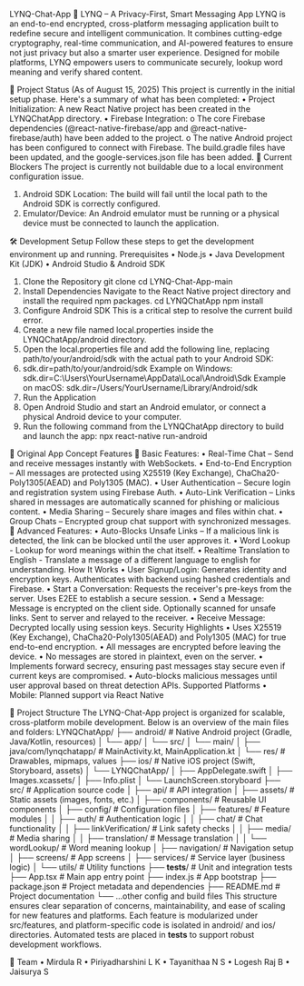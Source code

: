 LYNQ-Chat-App
📱 LYNQ – A Privacy-First, Smart Messaging App LYNQ is an end-to-end encrypted, cross-platform messaging application built to redefine secure and intelligent communication. It combines cutting-edge cryptography, real-time communication, and AI-powered features to ensure not just privacy but also a smarter user experience. Designed for mobile platforms, LYNQ empowers users to communicate securely, lookup word meaning and verify shared content.

🚀 Project Status (As of August 15, 2025)
This project is currently in the initial setup phase. Here's a summary of what has been completed:
•	Project Initialization: A new React Native project has been created in the LYNQChatApp directory.
•	Firebase Integration:
o	The core Firebase dependencies (@react-native-firebase/app and @react-native-firebase/auth) have been added to the project.
o	The native Android project has been configured to connect with Firebase. The build.gradle files have been updated, and the google-services.json file has been added.
🚨 Current Blockers
The project is currently not buildable due to a local environment configuration issue.
1.	Android SDK Location: The build will fail until the local path to the Android SDK is correctly configured.
2.	Emulator/Device: An Android emulator must be running or a physical device must be connected to launch the application.

🛠️ Development Setup
Follow these steps to get the development environment up and running.
Prerequisites
•	Node.js
•	Java Development Kit (JDK)
•	Android Studio & Android SDK
1. Clone the Repository
git clone <repository-url>
cd LYNQ-Chat-App-main
2. Install Dependencies
Navigate to the React Native project directory and install the required npm packages.
cd LYNQChatApp
npm install
3. Configure Android SDK
This is a critical step to resolve the current build error.
1.	Create a new file named local.properties inside the LYNQChatApp/android directory.
2.	Open the local.properties file and add the following line, replacing path/to/your/android/sdk with the actual path to your Android SDK:
3.	sdk.dir=path/to/your/android/sdk
Example on Windows: sdk.dir=C:\Users\YourUsername\AppData\Local\Android\Sdk Example on macOS: sdk.dir=/Users/YourUsername/Library/Android/sdk
4. Run the Application
1.	Open Android Studio and start an Android emulator, or connect a physical Android device to your computer.
2.	Run the following command from the LYNQChatApp directory to build and launch the app:
npx react-native run-android

📝 Original App Concept
Features
🔐 Basic Features:
•	Real-Time Chat – Send and receive messages instantly with WebSockets.
•	End-to-End Encryption – All messages are protected using X25519 (Key Exchange), ChaCha20-Poly1305(AEAD) and Poly1305 (MAC).
•	User Authentication – Secure login and registration system using Firebase Auth.
•	Auto-Link Verification – Links shared in messages are automatically scanned for phishing or malicious content.
•	Media Sharing – Securely share images and files within chat.
•	Group Chats – Encrypted group chat support with synchronized messages.
📡 Advanced Features:
•	Auto-Blocks Unsafe Links – If a malicious link is detected, the link can be blocked until the user approves it.
•	Word Lookup - Lookup for word meanings within the chat itself.
•	Realtime Translation to English - Translate a message of a different language to english for understanding.
How It Works
•	User Signup/Login: Generates identity and encryption keys. Authenticates with backend using hashed credentials and Firebase.
•	Start a Conversation: Requests the receiver's pre-keys from the server. Uses E2EE to establish a secure session.
•	Send a Message: Message is encrypted on the client side. Optionally scanned for unsafe links. Sent to server and relayed to the receiver.
•	Receive Message: Decrypted locally using session keys.
Security Highlights
•	Uses X25519 (Key Exchange), ChaCha20-Poly1305(AEAD) and Poly1305 (MAC) for true end-to-end encryption.
•	All messages are encrypted before leaving the device.
•	No messages are stored in plaintext, even on the server.
•	Implements forward secrecy, ensuring past messages stay secure even if current keys are compromised.
•	Auto-blocks malicious messages until user approval based on threat detection APIs.
Supported Platforms
•	Mobile: Planned support via React Native

📂 Project Structure
The LYNQ-Chat-App project is organized for scalable, cross-platform mobile development. Below is an overview of the main files and folders:
LYNQChatApp/
├── android/                # Native Android project (Gradle, Java/Kotlin, resources)
│   └── app/
│       └── src/
│           └── main/
│               ├── java/com/lynqchatapp/   # MainActivity.kt, MainApplication.kt
│               └── res/                    # Drawables, mipmaps, values
├── ios/                    # Native iOS project (Swift, Storyboard, assets)
│   └── LYNQChatApp/
│       ├── AppDelegate.swift
│       ├── Images.xcassets/
│       ├── Info.plist
│       └── LaunchScreen.storyboard
├── src/                    # Application source code
│   ├── api/                # API integration
│   ├── assets/             # Static assets (images, fonts, etc.)
│   ├── components/         # Reusable UI components
│   ├── config/             # Configuration files
│   ├── features/           # Feature modules
│   │   ├── auth/           # Authentication logic
│   │   ├── chat/           # Chat functionality
│   │   ├── linkVerification/ # Link safety checks
│   │   ├── media/          # Media sharing
│   │   ├── translation/    # Message translation
│   │   └── wordLookup/     # Word meaning lookup
│   ├── navigation/         # Navigation setup
│   ├── screens/            # App screens
│   ├── services/           # Service layer (business logic)
│   └── utils/              # Utility functions
├── __tests__/              # Unit and integration tests
├── App.tsx                 # Main app entry point
├── index.js                # App bootstrap
├── package.json            # Project metadata and dependencies
├── README.md               # Project documentation
└── ...other config and build files
This structure ensures clear separation of concerns, maintainability, and ease of scaling for new features and platforms. Each feature is modularized under src/features, and platform-specific code is isolated in android/ and ios/ directories. Automated tests are placed in __tests__ to support robust development workflows.

🤝 Team
•	Mirdula R
•	Piriyadharshini L K
•	Tayanithaa N S
•	Logesh Raj B
•	Jaisurya S


